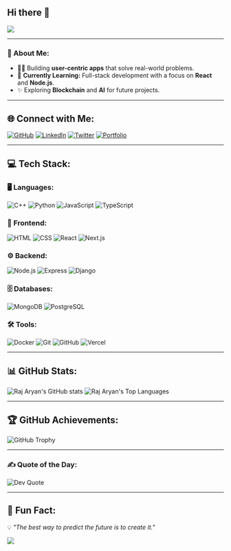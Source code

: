 ## Hi there 👋
<img src="https://readme-typing-svg.herokuapp.com/?font=Fira+Code&size=28&pause=1000&color=29DB9E&width=500&lines=Hello+World!+🌍;I'm+Raj+Aryan;A+Passionate+Full+Stack+Developer!" />

---

### 🚀 About Me:
- 👨‍💻 Building **user-centric apps** that solve real-world problems.
- 🌱 **Currently Learning:** Full-stack development with a focus on **React** and **Node.js**.
- ✨ Exploring **Blockchain** and **AI** for future projects.

---

## 🌐 Connect with Me:
[![GitHub](https://img.shields.io/badge/GitHub-171515?logo=github&logoColor=white)](https://github.com/RajAryanSoni) 
[![LinkedIn](https://img.shields.io/badge/LinkedIn-0A66C2?logo=linkedin&logoColor=white)](https://www.linkedin.com/in/raj-aryan-soni-b399a224b/) 
[![Twitter](https://img.shields.io/badge/Twitter-1DA1F2?logo=twitter&logoColor=white)](https://x.com/raj_dev) 
[![Portfolio](https://img.shields.io/badge/Portfolio-29DB9E?logo=google-chrome&logoColor=white)](https://rajaryan.dev)

---

## 💻 Tech Stack:

### 🖥️ Languages:
![C++](https://img.shields.io/badge/-C++-00599C?style=flat-square&logo=c%2B%2B&logoColor=white)
![Python](https://img.shields.io/badge/-Python-3776AB?style=flat-square&logo=python&logoColor=white)
![JavaScript](https://img.shields.io/badge/-JavaScript-F7DF1E?style=flat-square&logo=javascript&logoColor=black)
![TypeScript](https://img.shields.io/badge/-TypeScript-3178C6?style=flat-square&logo=typescript&logoColor=white)

### 🎨 Frontend:
![HTML](https://img.shields.io/badge/-HTML-E34F26?style=flat-square&logo=html5&logoColor=white)
![CSS](https://img.shields.io/badge/-CSS-1572B6?style=flat-square&logo=css3&logoColor=white)
![React](https://img.shields.io/badge/-React-61DAFB?style=flat-square&logo=react&logoColor=black)
![Next.js](https://img.shields.io/badge/-Next.js-000000?style=flat-square&logo=nextdotjs&logoColor=white)

### ⚙️ Backend:
![Node.js](https://img.shields.io/badge/-Node.js-339933?style=flat-square&logo=nodedotjs&logoColor=white)
![Express](https://img.shields.io/badge/-Express-000000?style=flat-square&logo=express&logoColor=white)
![Django](https://img.shields.io/badge/-Django-092E20?style=flat-square&logo=django&logoColor=white)

### 🗄️ Databases:
![MongoDB](https://img.shields.io/badge/-MongoDB-47A248?style=flat-square&logo=mongodb&logoColor=white)
![PostgreSQL](https://img.shields.io/badge/-PostgreSQL-4169E1?style=flat-square&logo=postgresql&logoColor=white)

### 🛠️ Tools:
![Docker](https://img.shields.io/badge/-Docker-2496ED?style=flat-square&logo=docker&logoColor=white)
![Git](https://img.shields.io/badge/-Git-F05032?style=flat-square&logo=git&logoColor=white)
![GitHub](https://img.shields.io/badge/-GitHub-181717?style=flat-square&logo=github&logoColor=white)
![Vercel](https://img.shields.io/badge/-Vercel-000000?style=flat-square&logo=vercel&logoColor=white)

---

## 📊 GitHub Stats:
![Raj Aryan's GitHub stats](https://github-readme-stats.vercel.app/api?username=RajAryan2201&show_icons=true&theme=react&hide_border=true)
![Raj Aryan's Top Languages](https://github-readme-stats.vercel.app/api/top-langs/?username=RajAryan2201&layout=compact&theme=react&hide_border=true)

---

## 🏆 GitHub Achievements:
![GitHub Trophy](https://github-profile-trophy.vercel.app/?username=RajAryan2201&theme=dracula&margin-w=4)

---

### ✍️ Quote of the Day:
![Dev Quote](https://quotes-github-readme.vercel.app/api?type=horizontal&theme=gruvbox)

---

## 🌟 Fun Fact:
💡 *"The best way to predict the future is to create it."*

![](https://komarev.com/ghpvc/?username=RajAryan2201&color=green)
